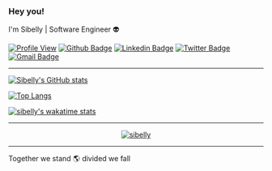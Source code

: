 ### Hey you!

I'm Sibelly | Software Engineer :alien:


[![Profile View](https://komarev.com/ghpvc/?username=sibelly&amp;label=Profile%20views&amp;color=0e75b6&amp;style=flat)](https://github.com/sibelly)
[![Github Badge](https://img.shields.io/badge/-Github-000?style=flat-square&logo=Github&logoColor=white&link=https://github.com/lucasgdb)](https://github.com/sibelly)
[![Linkedin Badge](https://img.shields.io/badge/-LinkedIn-blue?style=flat-square&logo=Linkedin&logoColor=white&link=https://www.linkedin.com/in/gabrielkirsten/)](https://www.linkedin.com/in/sibelly-cavalcante/)
[![Twitter Badge](https://img.shields.io/badge/-Twitter-1ca0f1?style=flat-square&labelColor=1ca0f1&logo=twitter&logoColor=white&link=https://twitter.com/lgdbittencourt)](https://twitter.com/Sibelly_Sanches)
[![Gmail Badge](https://img.shields.io/badge/-Gmail-c14438?style=flat-square&logo=Gmail&logoColor=white&link=mailto:lucasgdbittencourt@gmail.com)](mailto:sibellycavalcante@gmail.com)

---

[![Sibelly's GitHub stats](https://github-readme-stats.vercel.app/api?username=sibelly&show_icons=true&theme=radical)](https://github.com/anuraghazra/github-readme-stats)


[![Top Langs](https://github-readme-stats.vercel.app/api/top-langs/?username=sibelly&layout=compact&langs_count=10&theme=radical)](https://github.com/anuraghazra/github-readme-stats)

[![sibelly's wakatime stats](https://github-readme-stats.vercel.app/api/wakatime?username=@sibelly&theme=radical)](https://github.com/anuraghazra/github-readme-stats)

---

<p align="center"><a href="https://github.com/ryo-ma/github-profile-trophy"><img src="https://github-profile-trophy.vercel.app/?username=sibelly&theme=radical&column=3&margin-w=15&margin-h=15" alt="sibelly" /></a>


---
Together we stand :earth_americas: divided we fall
